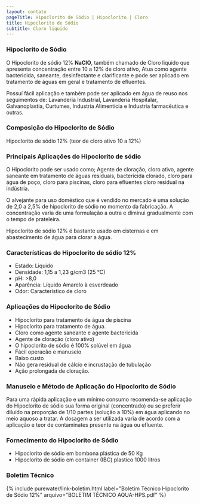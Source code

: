 ```yaml
---
layout: contato
pageTitle: Hipoclorito de Sódio | Hipoclorito | Cloro
title: Hipoclorito de Sódio
subtitle: Cloro liquido
---
```


### **Hipoclorito de Sódio**

O Hipoclorito de sódio 12% **NaClO**, também chamado de Cloro liquido que apresenta concentração entre 10 a 12% de cloro ativo, Atua como agente bactericida, saneante, desinfectante e clarificante e pode ser aplicado em tratamento de águas em geral e tratamento de efluentes.

Possuí fácil aplicação e também pode ser aplicado em água de reuso nos seguimentos de: Lavanderia Industrial, Lavanderia Hospitalar, Galvanoplastia, Curtumes, Industria Alimentícia e Industria farmacêutica e outras.

### **Composição do Hipoclorito de Sódio**

Hipoclorito de sódio 12%  (teor de cloro ativo 10 a 12%)


### **Principais Aplicações do Hipoclorito de sódio**

O Hipoclorito pode ser usado como; Agente de cloração, cloro ativo, agente saneante em tratamento de águas residuais, bactericida clorado, cloro para água de poço, cloro para piscinas, cloro para efluentes cloro residual na indústria.

O alvejante para uso doméstico que é vendido no mercado é uma solução de 2,0 a 2,5% de hipoclorito de sódio no momento da fabricação. A concentração varia de uma formulação a outra e diminui gradualmente com o tempo de prateleira.

Hipoclorito de sódio 12% é bastante usado em cisternas e em abastecimento de água para clorar a água.

### **Características do Hipoclorito de sódio 12%**

- Estado: Liquido
- Densidade: 1,15 a 1,23 g/cm3 (25 °C)
- pH: >8,0
- Aparência: Líquido Amarelo à esverdeado
- Odor: Característico de cloro

### **Aplicações do Hipoclorito de Sódio**

- Hipoclorito para tratamento de água de piscina
- Hipoclorito para tratamento de água.
- Cloro como agente saneante e agente bactericida
- Agente de cloração (cloro ativo)
- O hipoclorito de sódio é 100% solúvel em água
- Fácil operacão e manuseio
- Baixo custo
- Não gera residual de cálcio e incrustação de tubulação
- Ação prolongada de cloração.

### Manuseio e Método de Aplicação do Hipoclorito de Sódio
Para uma rápida aplicação e um mínimo consumo recomenda-se aplicação do Hipoclorito de sódio sua forma original (concentrado) ou se preferir diluído na proporção de 1/10 partes (solução a 10%) em água aplicando no meio aquoso a tratar.
A dosagem a ser utilizada varia de acordo com a aplicação e teor de contaminates presente na água ou efluente.

### **Fornecimento do Hipoclorito de Sódio**

- Hipoclorito de sódio em bombona plástica de 50 Kg
- Hipoclorito de sódio em container (IBC) plastico 1000 litros 

### Boletim Técnico

{% include purewater/link-boletim.html 
   label="Boletim Técnico Hipoclorito de Sódio 12%" 
   arquivo="BOLETIM TÉCNICO AQUA-HPS.pdf" %}
   
   

